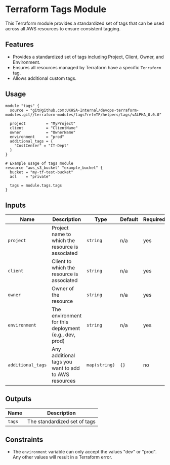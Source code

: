 # Terraform Tags Module

This Terraform module provides a standardized set of tags that can be used across all AWS resources to ensure consistent tagging.

## Features

- Provides a standardized set of tags including Project, Client, Owner, and Environment.
- Ensures all resources managed by Terraform have a specific `Terraform` tag.
- Allows additional custom tags.

## Usage

```hcl
module "tags" {
  source = "git@github.com:UKHSA-Internal/devops-terraform-modules.git//terraform-modules/tags?ref=TF/helpers/tags/vALPHA_0.0.0"

  project         = "MyProject"
  client          = "ClientName"
  owner           = "OwnerName"
  environment     = "prod"
  additional_tags = {
    "CostCenter" = "IT-Dept"
  }
}

# Example usage of tags module
resource "aws_s3_bucket" "example_bucket" {
  bucket = "my-tf-test-bucket"
  acl    = "private"
  
  tags = module.tags.tags
}
```

## Inputs

| Name            | Description                                                       | Type           | Default | Required |
| --------------- | ----------------------------------------------------------------- | -------------- | ------- | -------- |
| `project`       | Project name to which the resource is associated                  | `string`       | n/a     | yes      |
| `client`        | Client to which the resource is associated                        | `string`       | n/a     | yes      |
| `owner`         | Owner of the resource                                             | `string`       | n/a     | yes      |
| `environment`   | The environment for this deployment (e.g., dev, prod)             | `string`       | n/a     | yes      |
| `additional_tags` | Any additional tags you want to add to AWS resources             | `map(string)`  | `{}`    | no       |

## Outputs

| Name    | Description                          |
| ------- | ------------------------------------ |
| `tags`  | The standardized set of tags         |

## Constraints

- The `environment` variable can only accept the values "dev" or "prod". Any other values will result in a Terraform error.
